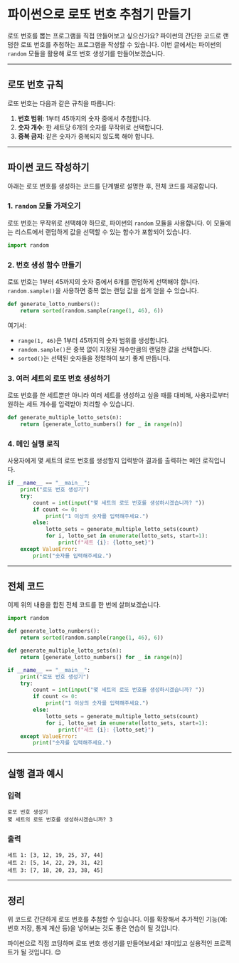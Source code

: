 # 파이썬으로 로또 번호 추첨기 만들기

로또 번호를 뽑는 프로그램을 직접 만들어보고 싶으신가요? 파이썬의 간단한 코드로 랜덤한 로또 번호를 추첨하는 프로그램을 작성할 수 있습니다. 이번 글에서는 파이썬의 `random` 모듈을 활용해 로또 번호 생성기를 만들어보겠습니다.

---

## 로또 번호 규칙

로또 번호는 다음과 같은 규칙을 따릅니다:

1. **번호 범위**: 1부터 45까지의 숫자 중에서 추첨합니다.
2. **숫자 개수**: 한 세트당 6개의 숫자를 무작위로 선택합니다.
3. **중복 금지**: 같은 숫자가 중복되지 않도록 해야 합니다.

---

## 파이썬 코드 작성하기

아래는 로또 번호를 생성하는 코드를 단계별로 설명한 후, 전체 코드를 제공합니다.

### 1. `random` 모듈 가져오기
로또 번호는 무작위로 선택해야 하므로, 파이썬의 `random` 모듈을 사용합니다. 이 모듈에는 리스트에서 랜덤하게 값을 선택할 수 있는 함수가 포함되어 있습니다.

```python
import random
```

### 2. 번호 생성 함수 만들기
로또 번호는 1부터 45까지의 숫자 중에서 6개를 랜덤하게 선택해야 합니다. `random.sample()`을 사용하면 중복 없는 랜덤 값을 쉽게 얻을 수 있습니다.

```python
def generate_lotto_numbers():
    return sorted(random.sample(range(1, 46), 6))
```

여기서:
- `range(1, 46)`은 1부터 45까지의 숫자 범위를 생성합니다.
- `random.sample()`은 중복 없이 지정된 개수만큼의 랜덤한 값을 선택합니다.
- `sorted()`는 선택된 숫자들을 정렬하여 보기 좋게 만듭니다.

### 3. 여러 세트의 로또 번호 생성하기
로또 번호를 한 세트뿐만 아니라 여러 세트를 생성하고 싶을 때를 대비해, 사용자로부터 원하는 세트 개수를 입력받아 처리할 수 있습니다.

```python
def generate_multiple_lotto_sets(n):
    return [generate_lotto_numbers() for _ in range(n)]
```

### 4. 메인 실행 로직
사용자에게 몇 세트의 로또 번호를 생성할지 입력받아 결과를 출력하는 메인 로직입니다.

```python
if __name__ == "__main__":
    print("로또 번호 생성기")
    try:
        count = int(input("몇 세트의 로또 번호를 생성하시겠습니까? "))
        if count <= 0:
            print("1 이상의 숫자를 입력해주세요.")
        else:
            lotto_sets = generate_multiple_lotto_sets(count)
            for i, lotto_set in enumerate(lotto_sets, start=1):
                print(f"세트 {i}: {lotto_set}")
    except ValueError:
        print("숫자를 입력해주세요.")
```

---

## 전체 코드

이제 위의 내용을 합친 전체 코드를 한 번에 살펴보겠습니다.

```python
import random

def generate_lotto_numbers():
    return sorted(random.sample(range(1, 46), 6))

def generate_multiple_lotto_sets(n):
    return [generate_lotto_numbers() for _ in range(n)]

if __name__ == "__main__":
    print("로또 번호 생성기")
    try:
        count = int(input("몇 세트의 로또 번호를 생성하시겠습니까? "))
        if count <= 0:
            print("1 이상의 숫자를 입력해주세요.")
        else:
            lotto_sets = generate_multiple_lotto_sets(count)
            for i, lotto_set in enumerate(lotto_sets, start=1):
                print(f"세트 {i}: {lotto_set}")
    except ValueError:
        print("숫자를 입력해주세요.")
```

---

## 실행 결과 예시

### 입력
```
로또 번호 생성기
몇 세트의 로또 번호를 생성하시겠습니까? 3
```

### 출력
```
세트 1: [3, 12, 19, 25, 37, 44]
세트 2: [5, 14, 22, 29, 31, 42]
세트 3: [7, 18, 20, 23, 38, 45]
```

---

## 정리

위 코드로 간단하게 로또 번호를 추첨할 수 있습니다. 이를 확장해서 추가적인 기능(예: 번호 저장, 통계 계산 등)을 넣어보는 것도 좋은 연습이 될 것입니다.

파이썬으로 직접 코딩하며 로또 번호 생성기를 만들어보세요! 재미있고 실용적인 프로젝트가 될 것입니다. 😊

